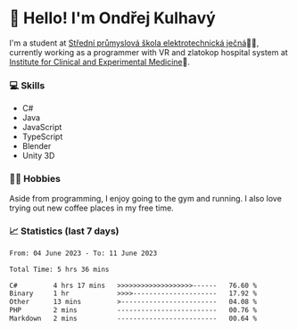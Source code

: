 # 👋 Hello! I'm Ondřej Kulhavý

I'm a student at [Střední průmyslová škola elektrotechnická ječná](https://www.spsejecna.cz/)👨‍🎓, currently working as a programmer with VR and zlatokop hospital system at [Institute for Clinical and Experimental Medicine](https://www.ikem.cz/en/)🏥.

### 💻 Skills
- C#
- Java
- JavaScript
- TypeScript
- Blender
- Unity 3D

### 🏋️‍♂️ Hobbies

Aside from programming, I enjoy going to the gym and running. I also love trying out new coffee places in my free time.

### 📈 Statistics (last 7 days)
<!--START_SECTION:waka-->

```txt
From: 04 June 2023 - To: 11 June 2023

Total Time: 5 hrs 36 mins

C#         4 hrs 17 mins   >>>>>>>>>>>>>>>>>>>------   76.60 %
Binary     1 hr            >>>>---------------------   17.92 %
Other      13 mins         >------------------------   04.08 %
PHP        2 mins          -------------------------   00.76 %
Markdown   2 mins          -------------------------   00.64 %
```

<!--END_SECTION:waka-->



